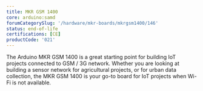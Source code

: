 ```yaml
---
title: MKR GSM 1400
core: arduino:samd
forumCategorySlug: '/hardware/mkr-boards/mkrgsm1400/146'
status: end-of-life
certifications: [CE]
productCode: '021'
---
```


The Arduino MKR GSM 1400 is a great starting point for building IoT projects connected to GSM / 3G network. Whether you are looking at building a sensor network for agricultural projects, or for urban data collection, the MKR GSM 1400 is your go-to board for IoT projects when Wi-Fi is not available.